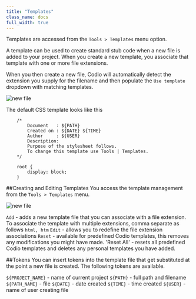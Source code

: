 ```yaml
---
title: "Templates"
class_name: docs
full_width: true
---
```


Templates are accessed from the `Tools > Templates` menu option.

A template can be used to create standard stub code when a new file is added to your project. When you create a new template, you associate that template with one or more file extensions.

When you then create a new file, Codio will automatically detect the extension you supply for the filename and then populate the `Use template` dropdown with matching templates.

![new file](/img/docs/templates-newfile.png)

The default CSS template looks like this

		/*
		    Document   : ${PATH}
		    Created on : ${DATE} ${TIME}
		    Author     : ${USER}
		    Description:
		    Purpose of the stylesheet follows.
		    To change this template use Tools | Templates.
		*/

		root {
		    display: block;
		}

##Creating and Editing Templates
You access the template management from the `Tools > Templates` menu.

![new file](/img/docs/templates-manage.png)

`Add` - adds a new template file that you can associate with a file extension. To associate the template with multiple extensions, comma separate as follows `html, htm`
`Edit` - allows you to redefine the file extension associations
`Reset` - available for predefined Codio templates, this removes any modifications you might have made.
'Reset All' - resets all predefined Codio templates and deletes any personal templates you have added.


##Tokens
You can insert tokens into the template file that get substituted at the point a new file is created. The following tokens are available.

`${PROJECT_NAME}` - name of current project
`${PATH}` - full path and filename
`${PATH_NAME}` - file
`${DATE}` - date created
`${TIME}` - time created
`${USER}` - name of user creating file



